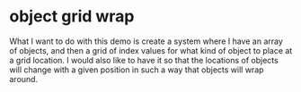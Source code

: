 # object grid wrap

What I want to do with this demo is create a system where I have an array of objects, and then a grid of index values for what kind of object to place at a grid location. I would also like to have it so that the locations of objects will change with a given position in such a way that objects will wrap around.